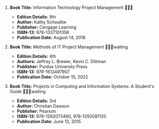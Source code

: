 1. **Book Title:** Information Technology Project Management 📒🔐✅
   - **Edition Details:** 9th
   - **Author:** Kathy Schwalbe
   - **Publisher:** Cengage Learning
   - **ISBN-13:** 978-1337101356
   - **Publication Date:** August 14, 2018

2. **Book Title:** Methods of IT Project Management 📒🔐🚫waiting
   - **Edition Details:** 4th
   - **Authors:** Jeffrey L. Brewer, Kevin C. Dittman
   - **Publisher:** Purdue University Press
   - **ISBN-13:** 978-1612497907
   - **Publication Date:** October 15, 2022

3. **Book Title:** Projects in Computing and Information Systems: A Student's Guide 📒🔐🚫waiting
   - **Edition Details:** 3rd
   - **Author:** Christian Dawson
   - **Publisher:** Pearson
   - **ISBN-13:** 978-1292073460, 978-1292081120
   - **Publication Date:** June 13, 2015

